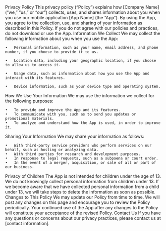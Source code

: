 Privacy Policy
This privacy policy (“Policy”) explains how [Company Name] (“we,” “us,” or “our”) collects, uses, and shares information about you when you use our mobile application [App Name] (the “App”).
By using the App, you agree to the collection, use, and sharing of your information as described in this Policy. If you do not agree with our policies and practices, do not download or use the App.
Information We Collect
We may collect the following information about you when you use the App:

	•	Personal information, such as your name, email address, and phone number, if you choose to provide it to us.
	
	•	Location data, including your geographic location, if you choose to allow us to access it.
	
	•	Usage data, such as information about how you use the App and interact with its features.
	
	•	Device information, such as your device type and operating system.
	
How We Use Your Information
We may use the information we collect for the following purposes:

	•	To provide and improve the App and its features.
	•	To communicate with you, such as to send you updates or promotional materials.
	•	To analyze and understand how the App is used, in order to improve it.
	
Sharing Your Information
We may share your information as follows:

	•	With third-party service providers who perform services on our behalf, such as hosting or analyzing data.
	•	With third parties for research and development purposes.
	•	In response to legal requests, such as a subpoena or court order.
	•	In the event of a merger, acquisition, or sale of all or part of our business.
	
Privacy of Children
The App is not intended for children under the age of 13. We do not knowingly collect personal information from children under 13. If we become aware that we have collected personal information from a child under 13, we will take steps to delete the information as soon as possible.
Changes to This Policy
We may update our Policy from time to time. We will post any changes on this page and encourage you to review the Policy periodically. Your continued use of the App after any changes to the Policy will constitute your acceptance of the revised Policy.
Contact Us
If you have any questions or concerns about our privacy practices, please contact us at [contact information].

